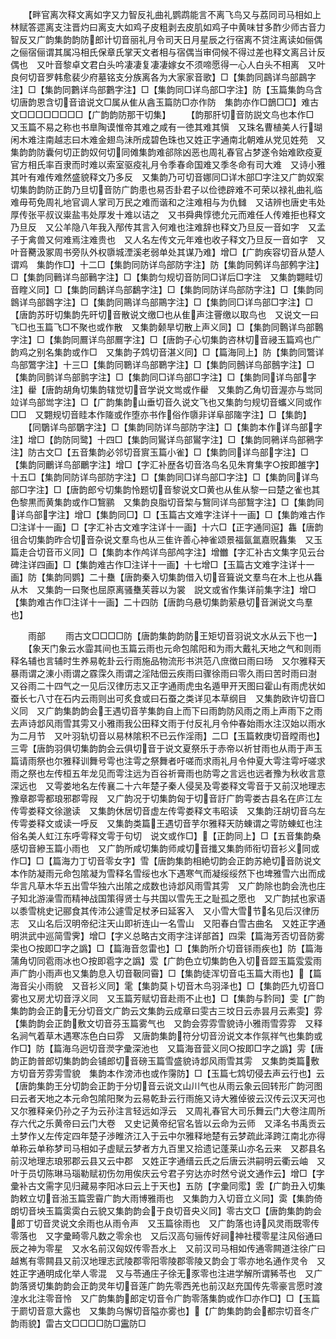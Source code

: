 <!-- { "loadSidebar": true } -->
　　【畔官离次释文离如字又力智反礼曲礼鹦鹉能言不离飞鸟又与荔同司马相如上林赋答遝离支注晋灼曰离支大如鸡子皮粗剥去皮肌如鸡子中黄味甘多酢少师古音力智反又广韵集韵韵防郎计切音丽礼月令司天日月星辰之行宿离不贷注离读如俪偶之俪宿俪谓其属冯相氏保章氏掌天文者相与宿偶当审伺候不得过差也释文离吕计反偶也　又叶音黎卓文君白头吟凄凄复凄凄嫁女不须啼愿得一心人白头不相离　又叶良何切音罗韩愈裴少府墓铭支分族离各为大家家音歌】□【集韵同鷐详鸟部鷐字注】□【集韵同鷜详鸟部鷜字注】□【集韵同□详鸟部□字注】防【玉篇集韵乌含切唐韵恩含切音谙说文□属从隹从酓玉篇防□亦作防　集韵亦作□鶕□□】难古文□□□□□□□□【广韵韵防那干切集】
　　【韵那肝切音防説文鸟也本作□　又玉篇不易之称也书臯陶谟惟帝其难之咸有一徳其难其愼　又珠名曹植美人行瑚闲木难注南越志曰木难金翅鸟沬所成碧色珠也又姓正字通南北朝难从党见姓苑　又集韵韵防囊何切正韵奴何切同傩集韵难郤除凶恶也周礼春官占梦遂令始难欧疫夏官方相氏率百隶而时难以索室驱疫礼月令季春命国难又季冬命有司大难　又诗小雅其叶有难传难然盛貌释文乃多反　又集韵乃可切音娜同□详木部□字注又广韵奴案切集韵韵防正韵乃旦切音防广韵患也易否卦君子以俭徳辟难不可荣以禄礼曲礼临难毋苟免周礼地官调人掌司万民之难而谐和之注难相与为仇雠　又诘辨也唐史韦处厚传张平叔议粜盐韦处厚发十难以诘之　又书舜典惇徳允元而难任人传难拒也释文乃旦反　又公羊隐八年我入邴传其言入何难也注难辞也释文乃旦反一音如字　又孟子于禽兽又何难焉注难贵也　又人名左传文元年难也收子释文乃旦反一音如字　又叶音臡汲冢周书旁队外权隳城湮溪老弱单处其谋乃难】增□【广韵疾容切音从楚人谓鸡　集韵作□】十二□【集韵同防详鸟部防字注】防【集韵同鹩详鸟部鹩字注】□【集韵同鷨详鸟部鷨字注】□【集韵匀规切音防同□详后□字注　又集韵翾畦切音睳义同】□【集韵同鷭详鸟部鷭字注】□【集韵同防详鸟部防字注】□【集韵同鷱详鸟部鷱字注】□【集韵同鷶详鸟部鷶字注】□【集韵同□详鸟部□字注】□【唐韵苏旴切集韵先旰切音散说文缴□也从隹声注罾缴以取鸟也　又说文一曰飞□也玉篇飞□不聚也或作散　又集韵颡旱切散上声义同】□【集韵同鷣详鸟部鷣字注】□【集韵同鷢详鸟部鷢字注】□【唐韵子心切集韵咨林切音祲玉篇鸡也广韵鸡之别名集韵或作□　又集韵子鸩切音湛义同】□【篇海同上】防【集韵同鷩详鸟部鷩字注】十三□【集韵同鸅详鸟部鸅字注】□【集韵同鷾详鸟部鷾字注】□【集韵同鹯详鸟部鹯字注】□【集韵同□详鸟部□字注】□【集韵同详鸟部字注】雤【唐韵胡角切集韵辖觉切音学说文鸴或作雤　又集韵乙角切音渥亦与鸴同竝详鸟部鸴字注】□【广韵集韵山垂切音久说文飞也又集韵匀规切音蠵义同或作□□　又翾规切音眭本作隓或作堕亦书作俗作隳非详阜部隓字注】□【集韵】
　　【同鸀详鸟部鸀字注】□【集韵同防详鸟部防字注】□【集韵本作详鸟部字注】增□【韵防同鹭】十四□【集韵同鸑详鸟部鸑字注】□【集韵同鸋详鸟部鸋字注】防古文□【五音集韵必邻切音賔玉篇小雀】□【集韵同详鸟部字注】□【集韵同鸍详鸟部鸍字注】增□【字汇补歴各切音洛鸟名见朱育集字○按即雒字】十五□【集韵同防详鸟部防字注】□【集韵同□详鸟部□字注】□【集韵同详鸟部□字注】□【唐韵郎兮切集韵怜题切音黎说文□黄也从隹从黎一曰楚之雀也其色黎黒而黄集韵或作□鵹鹂　又集韵良脂切音棃与鵹同详鸟部鵹字注】□【集韵同详鸟部字注】增□【集韵同□】□【玉篇古文难字注详十一画】□【集韵难古作□注详十一画】□【字汇补古文难字注详十一画】十六□【正字通同逭】雥【唐韵徂合切集韵昨合切音杂说文羣鸟也从三隹许善心神雀颂景福氤氲嘉贶雥集　又玉篇走合切音帀义同】□【集韵本作鸬详鸟部鸬字注】增雦【字汇补古文集字见云台碑注详四画】□【集韵难古作□注详十一画】十七增□【玉篇古文难字注详十一画】防【集韵同鹦】二十雧【唐韵秦入切集韵借入切音箿说文羣鸟在木上也从雥从木　又集韵一曰聚也屈原离骚雧芙蓉以为裳　説文或省作集详前集字注】增□【集韵难古作□注详十一画】二十四防【唐韵乌悬切集韵萦悬切音渊说文鸟羣也】




　　雨部
　　雨古文□□□□防【唐韵集韵韵防王矩切音羽说文水从云下也一】
　　【象天门象云水霝其间也玉篇云雨也元命包隂阳和为雨大戴礼天地之气和则雨释名辅也言辅时生养易乾卦云行雨施品物流形书洪范八庶徴曰雨曰旸　又尔雅释天暴雨谓之涷小雨谓之霡霂久雨谓之淫陆佃云疾雨曰骤徐雨曰零久雨曰苦时雨曰澍　又谷雨二十四气之一见后汉律历志又正字通雨虎虫名遁甲开天图曰霍山有雨虎状如蚕长七八寸在石内云雨则出可炙食或曰石蚕之类详见本草纲目　又集韵欧许切音□义同　又广韵集韵韵会王遇切音芋集韵自上而下曰雨韵防风雨之雨上声雨下之雨去声诗邶风雨雪其雱又小雅雨我公田释文雨于付反礼月令仲春始雨水注汉始以雨水为二月节　又叶羽轨切音以易林隂积不已云作淫雨】二□【玉篇敕庚切音瞠雨也】三雩【唐韵羽俱切集韵韵会云俱切音于说文夏祭乐于赤帝以祈甘雨也从雨于声玉篇请雨祭也尔雅释训舞号雩也注雩之祭舞者吁嗟而求雨礼月令仲夏大雩注雩吁嗟求雨之祭也左传桓五年龙见而雩注远为百谷祈膏雨也防雩之言远也远者豫为秋收言意深远也　又雩娄地名左传襄二十六年楚子秦人侵吴及雩娄释文雩音于又前汉地理志豫章郡雩都琅邪郡雩叚　又广韵况于切集韵匈于切音訏广韵雩娄古县名在庐江左传雩娄释文徐邈读　又集韵休居切音虚左传雩娄释文韦昭读　又集韵汪胡切音乌左传雩娄释文或读一呼反　又集韵类篇王遇切音芋尔雅释天防蝀谓之雩防蝀虹也注俗名美人虹江东呼雩释文雩于句切　说文或作□】【正韵同上】□【五音集韵桑感切音縿玉篇小雨也　又广韵所咸切集韵师咸切音攕又集韵师衔切音衫义同或作□】□【篇海力丁切音零女字】雪【唐韵集韵相絶切韵会正韵苏絶切音防说文本作防凝雨元命包隂凝为雪释名雪绥也水下遇寒气而凝绥绥然下也埤雅雪六出而成华言凡草木华五出雪华独六出隂之成数也诗邶风雨雪其雱　又广韵除也韵会洗也庄子知北游澡雪而精神战国策得贤士与共国以雪先王之耻孤之愿也　又广韵拭也家语以黍雪桃史记郦食其传沛公遽雪足杖矛曰延客入　又小雪大雪节名见后汉律历志　又山名后汉明帝纪注天山即祈连山一名雪山　又阳春白雪古曲名　又姓正字通明洪武中巡简雪霁】增□【字义总略古文雨字注详部首】四雬【篇海芳否切音防雾雬也○按即□字之譌】□【篇海音忽雷也】□【集韵所介切音铩雨疾也】防【篇海蒲角切同雹雨冰也○按即雹字之譌】雭【广韵色立切集韵色入切音歰玉篇雭雭雨声广韵小雨声也又集韵息入切音靸同霫】□【集韵徒浑切音屯玉篇大雨也】【篇海音尖小雨貌　又音衫义同】雮【集韵莫卜切音木鸟羽泽也】□【集韵匹九切音□雾也又房尤切音浮义同　又玉篇芳赋切音赴雨不止也】□【集韵与霒同】雯【广韵集韵韵会正韵无分切音文广韵云文集韵云成章曰雯古三坟日云赤昙月云素雯】雰【集韵韵会正韵敷文切音芬玉篇雾气也　又韵会雰雰雪貌诗小雅雨雪雰雰　又释名涧气着草木遇寒冻色白曰雰　又唐韵集韵符分切音汾说文本作氛祥气也集韵或作□】防【篇海乌迥切音濙字彚深池也　又篇海音营义同○按即□字之譌】雱【唐韵正韵普郎切集韵韵会铺郎切音磅玉篇雪盛貌诗邶风雨雪其雱　又集韵类篇敷方切音芳雰雱雪貌　集韵本作滂沛也或作霶防】□【玉篇七鸩切侵去声云行也】云【唐韵集韵王分切韵会正韵于分切音云说文山川气也从雨云象云回转形广韵河图曰云者天地之本元命包隂阳聚为云易乾卦云行雨施又诗大雅倬彼云汉传云汉天河也　又尔雅释亲仍孙之子为云孙注言轻远如浮云　又周礼春官大司乐舞云门大卷注周所存六代之乐黄帝曰云门大卷　又史记黄帝纪官名皆以云命为云师　又泽名书禹贡云土梦作乂左传定四年楚子渉睢济江入于云中尔雅释地楚有云梦疏此泽跨江南北亦得单称云单称梦司马相如子虚赋云梦者方九百里又拾遗记蓬莱山亦名云来　又郡县名前汉地理志琅邪郡云县又云中郡　又姓正字通缙云氏之后唐云洪嗣明云衢云岫　又叶于员切陈琳马瑙勒赋初伤勿用俟庆云兮君子穷达亦时然兮说文通作云】增□【字彚补古文需字见归藏易李阳冰曰云上于天也】五防【字彚同霐】雴【广韵丑入切集韵敕立切音湁玉篇雴霫广韵大雨博雅雨也　又集韵力入切音立义同】雵【集韵倚朗切音坱玉篇雵雵白云貌又集韵韵会于良切音央义同】零古文□【唐韵集韵韵会郎丁切音灵说文余雨也从雨令声　又玉篇徐雨也　又广韵落也诗风灵雨既零传零落也　又字彚畸零凡数之零余也　又后汉高句骊传好祠神社稷零星注风俗通曰辰之神为零星　又水名前汉匈奴传零吾水上　又前汉司马相如传通零闗道注徐广曰越嶲有零闗县又前汉地理志武陵郡零阳零陵郡零陵又韵会丁零亦地名通作灵令　又姓正字通明成化举人零混　又与苓通庄子徐无豕零也注进学解所谓豨苓也　又广韵落贤切集韵韵会正韵灵年切音莲广韵先零西羌也前汉赵充国传先零豪言愿时渡湟水北注零音怜　又广韵集韵郎定切音令广韵零落集韵或作□亦作□】□【玉篇于罽切音意大露也　又集韵乌懈切音隘亦雾也】【广韵集韵韵会都宗切音冬广韵雨貌】雷古文□□□□防□靁防□
